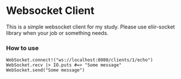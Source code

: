 # Websocket Client

This is a simple websocket client for my study.
Please use eliir-socket library when your job or something needs.

### How to use

```
WebSocket.connect!("ws://localhost:8080/clients/1/echo")
WebSocket.recv |> IO.puts #=> "Some message"
WebSocket.send("Some message")
```
